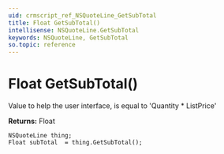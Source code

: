 ```yaml
---
uid: crmscript_ref_NSQuoteLine_GetSubTotal
title: Float GetSubTotal()
intellisense: NSQuoteLine.GetSubTotal
keywords: NSQuoteLine, GetSubTotal
so.topic: reference
---
```


# Float GetSubTotal()

Value to help the user interface, is equal to 'Quantity * ListPrice'

**Returns:** Float

```crmscript
NSQuoteLine thing;
Float subTotal  = thing.GetSubTotal();
```

